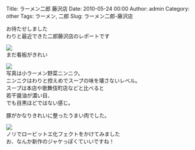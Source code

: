 Title: ラーメン二郎 藤沢店
Date: 2010-05-24 00:00
Author: admin
Category: other
Tags: ラーメン, 二郎
Slug: ラーメン二郎-藤沢店

お待たせしました  
わりと最近できた二郎藤沢店のレポートです

[![](http://farm4.static.flickr.com/3396/4624606050_8c53576f91_m.jpg)](http://www.flickr.com/photos/46200029@N06/4624606050/)  
まだ看板がきれい

[![](http://farm5.static.flickr.com/4036/4624001903_4b68745abb_m.jpg)](http://www.flickr.com/photos/46200029@N06/4624001903/)  
写真は小ラーメン野菜ニンニク。  
ニンニクはわりと控えめでスープの味を壊さないレベル。  
スープは本店や歌舞伎町店などと比べると  
若干醤油が濃い目、  
でも目黒ほどではない感じ。

豚がかなりきれいに整ったうまい肉でした。

[![](http://farm4.static.flickr.com/3368/4624002555_16fea82f8c_m.jpg)](http://www.flickr.com/photos/46200029@N06/4624002555/)  
ノリでロービットエ化フェクトをかけてみました  
お、なんか新作のジャケっぽくていいですね！
